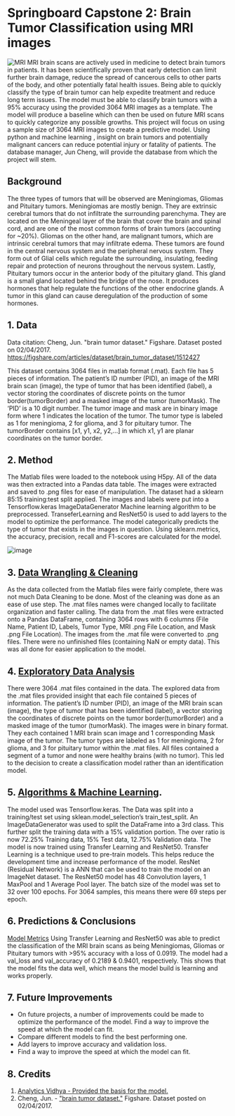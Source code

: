 # Springboard Capstone 2: Brain Tumor Classification using MRI images

![MRI](https://cdn-prod.medicalnewstoday.com/content/images/articles/264/264771/child-having-mri-scan.jpg)
MRI brain scans are actively used in medicine to detect brain tumors in patients. It has been scientifically proven that early detection can limit further brain damage, reduce the spread of cancerous cells to other parts of the body, and other potentially fatal health issues. Being able to quickly classify the type of brain tumor can help expedite treatment and reduce long term issues. The model must be able to classify brain tumors with a 95% accuracy using the provided 3064 MRI images as a template. The model will produce a baseline which can then be used on future MRI scans to quickly categorize any possible growths. 
	This project will focus on using a sample size of 3064 MRI images to create a predictive model. Using python and machine learning , insight on brain tumors and potentially malignant cancers can reduce potential injury or fatality of patients. The database manager, Jun Cheng, will provide the database from which the project will stem. 

## Background
The three types of tumors that will be observed are Meningiomas, Gliomas and Pituitary tumors. Meningiomas are mostly benign. They are extrinsic cerebral tumors that do not infiltrate the surrounding parenchyma. They are located on the Meningeal layer of the brain that cover the brain and spinal cord, and are one of the most common forms of brain tumors (accounting for ~20%). Gliomas on the other hand, are malignant tumors, which are intrinsic cerebral tumors that may infiltrate edema. These tumors are found in the central nervous system and the peripheral nervous system. They form out of Glial cells which regulate the surrounding, insulating, feeding repair and protection of neurons throughout the nervous system. Lastly, Pituitary tumors occur in the anterior body of the pituitary gland. This gland is a small gland located behind the bridge of the nose. It produces hormones that help regulate the functions of the other endocrine glands. A tumor in this gland can cause deregulation of the production of some hormones. 

## 1. Data
Data citation:
Cheng, Jun. "brain tumor dataset." Figshare. Dataset posted on 02/04/2017. https://figshare.com/articles/dataset/brain_tumor_dataset/1512427

This dataset contains 3064 files in matlab format (.mat). Each file has 5 pieces of information. The patient’s ID number (PID), an image of the MRI brain scan (image), the type of tumor that has been identified (label), a vector storing the coordinates of discrete points on the tumor border(tumorBorder) and a masked image of the tumor (tumorMask). The ‘PID’ is a 10 digit number. The tumor image and mask are in binary image form where 1 indicates the location of the tumor. The tumor type is labeled as 1 for meningioma, 2 for glioma, and 3 for pituitary tumor. The tumorBorder contains [x1, y1, x2, y2,...] in which x1, y1 are planar coordinates on the tumor border.

## 2. Method
The Matlab files were loaded to the notebook using H5py. All of the data was then extracted into a Pandas data table. The images were extracted and saved to .png files for ease of manipulation. The dataset had a sklearn 85:15 training:test split applied. The images and labels were put into a Tensorflow.keras ImageDataGenerator Machine learning algorithm to be preprocessed. TranseferLearning and ResNet50 is used to add layers to the model to optimize the performance. The model categorically predicts the type of tumor that exists in the images in question. Using sklearn.metrics, the accuracy, precision, recall and F1-scores are calculated for the model. 

![image](https://user-images.githubusercontent.com/86093430/187093535-5d4dae3c-4344-4b5f-b81d-95ae74abed84.png)

## 3. [Data Wrangling & Cleaning](https://github.com/VinhHMai/Springboard/blob/main/Capstones/Capstone%202%20Brain%20Tumor%20Classification/Data%20Wrangling.ipynb)
As the data collected from the Matlab files were fairly complete, there was not much Data Cleaning to be done. Most of the cleaning was done as an ease of use step. The .mat files names were changed locally to facilitate organization and faster calling. The data from the .mat files were extracted onto a Pandas DataFrame, containing 3064 rows with 6 columns (File Name, Patient ID, Labels, Tumor Type, MRI .png File Location, and Mask .png File Location). The images from the .mat file were converted to .png files. There were no unfinished files (containing NaN or empty data). This was all done for easier application to the model.

## 4. [Exploratory Data Analysis](https://github.com/VinhHMai/Springboard/blob/main/Capstones/Capstone%202%20Brain%20Tumor%20Classification/Exploratory%20Data%20Analysis.ipynb)
There were 3064 .mat files contained in the data. The explored data from the .mat files provided insight that each file contained 5 pieces of information. The patient’s ID number (PID), an image of the MRI brain scan (image), the type of tumor that has been identified (label), a vector storing the coordinates of discrete points on the tumor border(tumorBorder) and a masked image of the tumor (tumorMask). The images were in binary format. They each contained 1 MRI brain scan image and 1 corresponding Mask image of the tumor. The tumor types are labeled as 1 for meningioma, 2 for glioma, and 3 for pituitary tumor within the .mat files. All files contained a segment of a tumor and none were healthy brains (with no tumor). This led to the decision to create a classification model rather than an identification model.

## 5. [Algorithms & Machine Learning](https://github.com/VinhHMai/Springboard/blob/main/Capstones/Capstone%202%20Brain%20Tumor%20Classification/Feature%20Engineering%20and%20Modeling.ipynb).
The model used was Tensorflow.keras. The Data was split into a training/test set using sklean.model_selection’s train_test_split. An ImageDataGenerator was used to split the DataFrame into a 3rd class. This further split the training data with a 15% validation portion. The over ratio is now 72.25% Training data, 15% Test data, 12.75% Validation data. The model is now trained using Transfer Learning and ResNet50. Transfer Learning is a technique used to pre-train models. This helps reduce the development time and increase performance of the model. ResNet (Residual Network) is a ANN that can be used to train the model on an ImageNet dataset. The ResNet50 model has 48 Convolution layers, 1 MaxPool and 1 Average Pool layer. The batch size of the model was set to 32 over 100 epochs. For 3064 samples, this means there were 69 steps per epoch.

## 6. Predictions & Conclusions
[Model Metrics](https://docs.google.com/spreadsheets/d/14wihSA1uJ4QmqyO1rp2aXQzkarIwobj37dVSBWweUQo/edit?usp=sharing)
Using Transfer Learning and ResNet50 was able to predict the classification of the MRI brain scans as being Meningiomas, Gliomas or Pituitary tumors with >95% accuracy with a loss of 0.0919. The model had a val_loss and val_accuracy of 0.2189 & 0.9401, respectively. This shows that the model fits the data well, which means the model build is learning and works properly. 

## 7. Future Improvements
- On future projects, a number of improvements could be made to optimize the performance of the model. Find a way to improve the speed at which the model can fit.
- Compare different models to find the best performing one.
- Add layers to improve accuracy and validation loss.
- Find a way to improve the speed at which the model can fit.

## 8. Credits
1. [Analytics Vidhya - Provided the basis for the model.](https://www.analyticsvidhya.com/blog/2021/06/brain-tumor-detection-and-localization-using-deep-learning-part-1/)
2. Cheng, Jun. - ["brain tumor dataset."](https://figshare.com/articles/dataset/brain_tumor_dataset/1512427) Figshare. Dataset posted on 02/04/2017. 